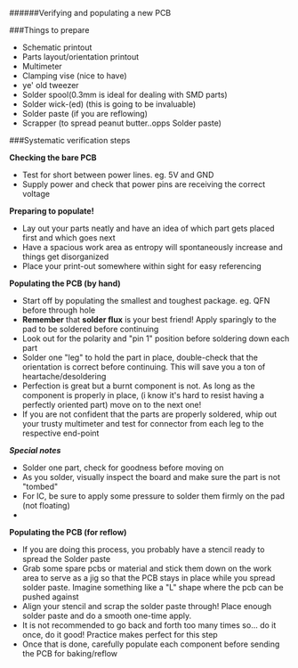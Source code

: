 ######Verifying and populating a new PCB

###Things to prepare
- Schematic printout
- Parts layout/orientation printout
- Multimeter
- Clamping vise (nice to have)
- ye' old tweezer
- Solder spool(0.3mm is ideal for dealing with SMD parts)
- Solder wick-(ed) (this is going to be invaluable)
- Solder paste (if you are reflowing)
- Scrapper (to spread peanut butter..opps Solder paste)

###Systematic verification steps

**Checking the bare PCB**
- Test for short between power lines. eg. 5V and GND
- Supply power and check that power pins are receiving the correct voltage

**Preparing to populate!**
- Lay out your parts neatly and have an idea of which part gets placed first and which goes next
- Have a spacious work area as entropy will spontaneously increase and things get disorganized
- Place your print-out somewhere within sight for easy referencing

**Populating the PCB (by hand)**
- Start off by populating the smallest and toughest package. eg. QFN before through hole
- **Remember** that **solder flux** is your best friend! Apply sparingly to the pad to be soldered before continuing
- Look out for the polarity and "pin 1" position before soldering down each part
- Solder one "leg" to hold the part in place, double-check that the orientation is correct before continuing. This will save you a ton of heartache/desoldering
- Perfection is great but a burnt component is not. As long as the component is properly in place, (i know it's hard to resist having a perfectly oriented part) move on to the next one!
- If you are not confident that the parts are properly soldered, whip out your trusty multimeter and test for connector from each leg to the respective end-point

***Special notes***
- Solder one part, check for goodness before moving on
- As you solder, visually inspect the board and make sure the part is not "tombed"
- For IC, be sure to apply some pressure to solder them firmly on the pad (not floating)
-

**Populating the PCB (for reflow)**
- If you are doing this process, you probably have a stencil ready to spread the Solder paste
- Grab some spare pcbs or material and stick them down on the work area to serve as a jig so that the PCB stays in place while you spread solder paste. Imagine something like a "L" shape where the pcb can be pushed against
- Align your stencil and scrap the solder paste through! Place enough solder paste and do a smooth one-time apply.
- It is not recommended to go back and forth too many times so... do it once, do it good! Practice makes perfect for this step
- Once that is done, carefully populate each component before sending the PCB for baking/reflow
